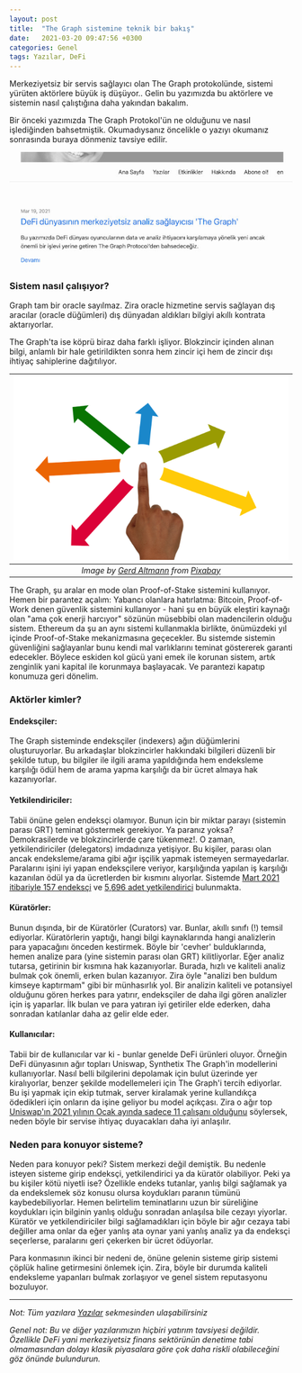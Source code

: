 ```yaml
---
layout: post
title:  "The Graph sistemine teknik bir bakış"
date:   2021-03-20 09:47:56 +0300
categories: Genel
tags: Yazılar, DeFi
---
```


Merkeziyetsiz bir servis sağlayıcı olan The Graph protokolünde, sistemi yürüten aktörlere büyük iş düşüyor.. Gelin bu yazımızda bu aktörlere ve sistemin nasıl çalıştığına daha yakından bakalım.  

Bir önceki yazımızda The Graph Protokol'ün ne olduğunu ve nasıl işlediğinden bahsetmiştik. Okumadıysanız öncelikle o yazıyı okumanız sonrasında buraya dönmeniz tavsiye edilir. 

<a href="/genel/2021/03/19/defi-dunyasinin-merkeziyetsiz-analiz-saglayicisi-the-graph.html">
         <img alt="Tweet" src="/assets/graph_yazi_link_640.jpg"></a>

### Sistem nasıl çalışıyor? 

Graph tam bir oracle sayılmaz. Zira oracle hizmetine servis sağlayan dış aracılar (oracle düğümleri) dış dünyadan aldıkları bilgiyi akıllı kontrata aktarıyorlar. 

The Graph'ta ise köprü biraz daha farklı işliyor. Blokzincir içinden alınan bilgi, anlamlı bir hale getirildikten sonra hem zincir içi hem de zincir dışı ihtiyaç sahiplerine dağıtılıyor. 


| ![arrows](/assets/delegate-1969952_640.png)|
|:--:| 
| *Image by [Gerd Altmann](https://pixabay.com/users/geralt-9301/) from [Pixabay](https://pixabay.com/)*|

The Graph, şu aralar en mode olan Proof-of-Stake sistemini kullanıyor. Hemen bir parantez açalım: Yabancı olanlara hatırlatma: Bitcoin, Proof-of-Work denen güvenlik sistemini kullanıyor - hani şu en büyük eleştiri kaynağı olan "ama çok enerji harcıyor" sözünün müsebbibi olan madencilerin olduğu sistem. Ethereum da şu an aynı sistemi kullanmakla birlikte, önümüzdeki yıl içinde Proof-of-Stake mekanizmasına geçecekler. Bu sistemde sistemin güvenliğini sağlayanlar bunu kendi mal varlıklarını teminat göstererek garanti edecekler. Böylece eskiden kol gücü yani emek ile korunan sistem, artık zenginlik yani kapital ile korunmaya başlayacak. Ve parantezi kapatıp konumuza geri dönelim. 

### Aktörler kimler?

#### Endeksçiler:

The Graph sisteminde endeksçiler (indexers) ağın düğümlerini oluşturuyorlar.  Bu arkadaşlar blokzincirler hakkındaki bilgileri düzenli bir şekilde tutup, bu bilgiler ile ilgili arama yapıldığında hem endeksleme karşılığı ödül hem de arama yapma karşılığı da bir ücret almaya hak kazanıyorlar. 

#### Yetkilendiriciler:

Tabii önüne gelen endeksçi olamıyor. Bunun için bir miktar parayı (sistemin parası GRT) teminat göstermek gerekiyor. Ya paranız yoksa? Demokrasilerde ve blokzincirlerde çare tükenmez!. O zaman, yetkilendiriciler (delegators) imdadınıza yetişiyor. Bu kişiler, parası olan ancak endeksleme/arama gibi ağır işçilik yapmak istemeyen sermayedarlar. Paralarını işini iyi yapan endeksçilere veriyor, karşılığında yapılan iş karşılığı kazanılan ödül ya da ücretlerden bir kısmını alıyorlar. Sistemde [Mart 2021 itibariyle 157 endeksçi](https://network.thegraph.com/participants?selected=Indexers) ve [5,696 adet yetkilendirici](https://network.thegraph.com/participants?selected=Delegators) bulunmakta. 

#### Küratörler:

Bunun dışında, bir de Küratörler (Curators) var. Bunlar, akıllı sınıfı (!) temsil ediyorlar. Küratörlerin yaptığı, hangi bilgi kaynaklarında hangi analizlerin para yapacağını önceden kestirmek. Böyle bir 'cevher' bulduklarında, hemen analize para (yine sistemin parası olan GRT) kilitliyorlar. Eğer analiz tutarsa, getirinin bir kısmına hak kazanıyorlar. Burada, hızlı ve kaliteli analiz bulmak çok önemli, erken bulan kazanıyor. Zira öyle "analizi ben buldum kimseye kaptırmam" gibi bir münhasırlık yol. Bir analizin kaliteli ve potansiyel olduğunu gören herkes para yatırır, endeksçiler de daha ilgi gören analizler için iş yaparlar. İlk bulan ve para yatıran iyi getiriler elde ederken, daha sonradan katılanlar daha az gelir elde eder. 

#### Kullanıcılar: 
Tabii bir de kullanıcılar var ki - bunlar genelde DeFi ürünleri oluyor. Örneğin DeFi dünyasının ağır topları Uniswap, Synthetix The Graph'in modellerini kullanıyorlar.  Nasıl belli bilgilerini depolamak için bulut üzerinde yer kiralıyorlar, benzer şekilde modellemeleri için The Graph'i tercih ediyorlar. Bu işi yapmak için ekip tutmak, server kiralamak yerine kullandıkça ödedikleri için onların da işine geliyor bu model açıkçası. Zira o ağır top [Uniswap'ın 2021 yılının Ocak ayında sadece 11 çalışanı olduğunu](https://twitter.com/haydenzadams/status/1346575665940860929) söylersek, neden böyle bir servise ihtiyaç duyacakları daha iyi anlaşılır. 

### Neden para konuyor sisteme?

Neden para konuyor peki? Sistem merkezi değil demiştik. Bu nedenle isteyen sisteme girip endeksçi, yetkilendirici ya da küratör olabiliyor. Peki ya bu kişiler kötü niyetli ise?  Özellikle endeks tutanlar, yanlış bilgi sağlamak ya da endekslemek söz konusu olursa koydukları paranın tümünü kaybedebiliyorlar. Hemen belirtelim teminatlarını uzun bir süreliğine koydukları için bilginin yanlış olduğu sonradan anlaşılsa bile cezayı yiyorlar. Küratör ve yetkilendiriciler bilgi sağlamadıkları için böyle bir ağır cezaya tabi değiller ama onlar da eğer yanlış ata oynar yani yanlış analiz ya da endeksçi seçerlerse, paralarını geri çekerken bir ücret ödüyorlar. 

Para konmasının ikinci bir nedeni de, önüne gelenin sisteme girip sistemi çöplük haline getirmesini önlemek için. Zira, böyle bir durumda kaliteli endeksleme yapanları bulmak zorlaşıyor ve genel sistem reputasyonu bozuluyor. 

---

*Not: Tüm yazılara [Yazılar](/articles/) sekmesinden ulaşabilirsiniz*

*Genel not: Bu ve diğer yazılarımızın hiçbiri yatırım tavsiyesi değildir. Özellikle DeFi yani merkeziyetsiz finans sektörünün denetime tabi olmamasından dolayı klasik piyasalara göre çok daha riskli olabileceğini göz önünde bulundurun.*
